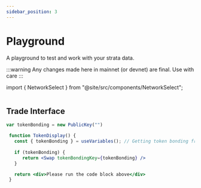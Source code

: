 ```yaml
---
sidebar_position: 3
---
```


# Playground

A playground to test and work with your strata data.

:::warning
Any changes made here in mainnet (or devnet) are final. Use with care
:::

import { NetworkSelect } from "@site/src/components/NetworkSelect";

<NetworkSelect />


```jsx async allowMainnet

```

## Trade Interface

```jsx async
var tokenBonding = new PublicKey("")
```
```jsx live allowMainnet
 function TokenDisplay() {
   const { tokenBonding } = useVariables(); // Getting token bonding from above code;
   
   if (tokenBonding) {
      return <Swap tokenBondingKey={tokenBonding} />
   }

   return <div>Please run the code block above</div>
 }
```